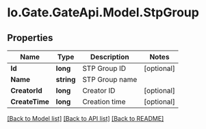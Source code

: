 
# Io.Gate.GateApi.Model.StpGroup

## Properties

Name | Type | Description | Notes
------------ | ------------- | ------------- | -------------
**Id** | **long** | STP Group ID | [optional] 
**Name** | **string** | STP Group name | 
**CreatorId** | **long** | Creator ID | [optional] 
**CreateTime** | **long** | Creation time | [optional] 

[[Back to Model list]](../README.md#documentation-for-models)
[[Back to API list]](../README.md#documentation-for-api-endpoints)
[[Back to README]](../README.md)
